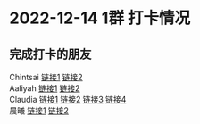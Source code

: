 # 2022-12-14 1群 打卡情况
## 完成打卡的朋友
Chintsai [链接1](http://mmbiz.qpic.cn/mmbiz_jpg/fKBOEML39zrRYaUwyNiaIfZol5JJiak3f6mAFpsr9LYNrcRficV8KKR0hoTssXoHgnyKAicKU5QuMLTfP4ibg98fIZA/0) [链接2](http://mmbiz.qpic.cn/mmbiz_jpg/fKBOEML39zrRYaUwyNiaIfZol5JJiak3f6Sl3gBBic7NgNAcGdaibhvsedsibkO3LeKNjVRB1KH4eRxNLsSqQnDBtEA/0) <br>Aaliyah [链接1](http://mmbiz.qpic.cn/mmbiz_jpg/aBaDwGIjEcHLkXzeicibYjtxf3rSudE33z6WV4uXQiaPlKANdMGJULNxzFKicGWZYzWISCcvlamsy6SxXKT1tFwpHw/0) [链接2](http://mmbiz.qpic.cn/mmbiz_jpg/aBaDwGIjEcHLkXzeicibYjtxf3rSudE33zTd72xKibcYayNInXrfBpwuUkKJMCl6icsdC8PydscgyvoxW5NtAyzOAw/0) <br>Claudia [链接1](http://mmbiz.qpic.cn/mmbiz_jpg/EqM704vBbWAQeGCaYhTicWDLs5v0XfpibD3k6FUrpWfk4wyaUjHoBNXric50EZgCjU8huA4VLKNr07bOyiccbRHAnQ/0) [链接2](http://mmbiz.qpic.cn/mmbiz_jpg/EqM704vBbWAQeGCaYhTicWDLs5v0XfpibDhZKYAKTK7fINzSw5UgLpxH3jEwKnSwzyAIwdfI3qsrLVI69gZoZWicA/0) [链接3](http://mmbiz.qpic.cn/mmbiz_jpg/EqM704vBbWAQeGCaYhTicWDLs5v0XfpibDhZKYAKTK7fINzSw5UgLpxH3jEwKnSwzyAIwdfI3qsrLVI69gZoZWicA/0) [链接4](http://mmbiz.qpic.cn/mmbiz_jpg/EqM704vBbWAQeGCaYhTicWDLs5v0XfpibD3k6FUrpWfk4wyaUjHoBNXric50EZgCjU8huA4VLKNr07bOyiccbRHAnQ/0) <br>晨曦 [链接1](http://mmbiz.qpic.cn/mmbiz_jpg/4rYayDxu0jUaxVvqBTVHiaV7qIObN9Y2tCYL1sXmicVxhjGDkLvmsEhUPjbMuRmfQdw5ndnrzIOXVa1ibzhkPCkTg/0) [链接2](http://mmbiz.qpic.cn/mmbiz_jpg/4rYayDxu0jUaxVvqBTVHiaV7qIObN9Y2tPVdDnNaxpojbcibdqpPOBOrIFpRd6HHOYjU5cn6ODMQkib8b6c5JL0mQ/0) <br>
